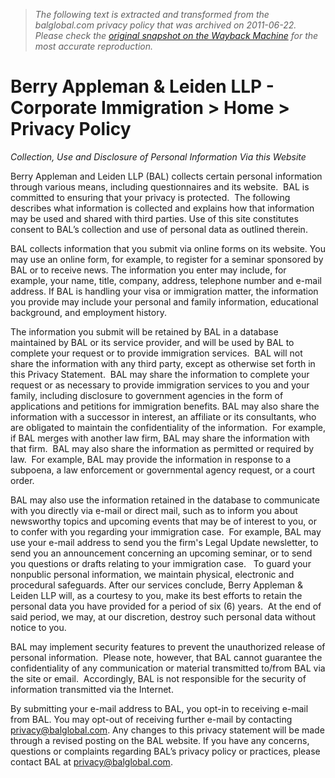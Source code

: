 > *The following text is extracted and transformed from the balglobal.com privacy policy that was archived on 2011-06-22. Please check the [original snapshot on the Wayback Machine](https://web.archive.org/web/20110622081237id_/http%3A//balglobal.com/Home/PrivacyPolicy.aspx) for the most accurate reproduction.*

# Berry Appleman & Leiden LLP - Corporate Immigration > Home > Privacy Policy

_Collection, Use and Disclosure of Personal Information Via this Website_

Berry Appleman and Leiden LLP (BAL) collects certain personal information through various means, including questionnaires and its website.  BAL is committed to ensuring that your privacy is protected.  The following describes what information is collected and explains how that information may be used and shared with third parties. Use of this site constitutes consent to BAL’s collection and use of personal data as outlined therein.

BAL collects information that you submit via online forms on its website. You may use an online form, for example, to register for a seminar sponsored by BAL or to receive news. The information you enter may include, for example, your name, title, company, address, telephone number and e-mail address. If BAL is handling your visa or immigration matter, the information you provide may include your personal and family information, educational background, and employment history. 

The information you submit will be retained by BAL in a database maintained by BAL or its service provider, and will be used by BAL to complete your request or to provide immigration services.  BAL will not share the information with any third party, except as otherwise set forth in this Privacy Statement.  BAL may share the information to complete your request or as necessary to provide immigration services to you and your family, including disclosure to government agencies in the form of applications and petitions for immigration benefits. BAL may also share the information with a successor in interest, an affiliate or its consultants, who are obligated to maintain the confidentiality of the information.  For example, if BAL merges with another law firm, BAL may share the information with that firm.  BAL may also share the information as permitted or required by law.  For example, BAL may provide the information in response to a subpoena, a law enforcement or governmental agency request, or a court order. 

BAL may also use the information retained in the database to communicate with you directly via e-mail or direct mail, such as to inform you about newsworthy topics and upcoming events that may be of interest to you, or to confer with you regarding your immigration case.  For example, BAL may use your e-mail address to send you the firm's Legal Update newsletter, to send you an announcement concerning an upcoming seminar, or to send you questions or drafts relating to your immigration case.   To guard your nonpublic personal information, we maintain physical, electronic and procedural safeguards. After our services conclude, Berry Appleman & Leiden LLP will, as a courtesy to you, make its best efforts to retain the personal data you have provided for a period of six (6) years.  At the end of said period, we may, at our discretion, destroy such personal data without notice to you.

BAL may implement security features to prevent the unauthorized release of personal information.  Please note, however, that BAL cannot guarantee the confidentiality of any communication or material transmitted to/from BAL via the site or email.  Accordingly, BAL is not responsible for the security of information transmitted via the Internet. 

By submitting your e-mail address to BAL, you opt-in to receiving e-mail from BAL. You may opt-out of receiving further e-mail by contacting [privacy@balglobal.com](mailto:privacy@balglobal.com). Any changes to this privacy statement will be made through a revised posting on the BAL website. If you have any concerns, questions or complaints regarding BAL’s privacy policy or practices, please contact BAL at [privacy@balglobal.com](mailto:privacy@balglobal.com).
